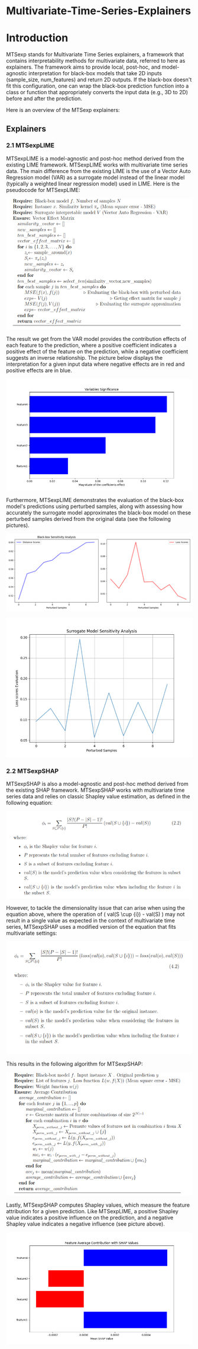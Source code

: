 # Multivariate-Time-Series-Explainers

# Introduction
MTSexp stands for Multivariate Time Series explainers, a framework that contains interpretability methods for multivariate data, referred to here as explainers. The framework aims to provide local, post-hoc, and model-agnostic interpretation for black-box models that take 2D inputs (sample_size, num_features) and return 2D outputs. If the black-box doesn't fit this configuration, one can wrap the black-box prediction function into a class or function that appropriately converts the input data (e.g., 3D to 2D) before and after the prediction.

Here is an overview of the MTSexp explainers:

## Explainers

### 2.1 MTSexpLIME
MTSexpLIME is a model-agnostic and post-hoc method derived from the existing LIME framework. MTSexpLIME works with multivariate time series data. The main difference from the existing LIME is the use of a Vector Auto Regression model (VAR) as a surrogate model instead of the linear model (typically a weighted linear regression model) used in LIME. Here is the pseudocode for MTSexpLIME:

![LIME Algorithm](explainers/out/ex_20240618_205131/lime_alg.png)

The result we get from the VAR model provides the contribution effects of each feature to the prediction, where a positive coefficient indicates a positive effect of the feature on the prediction, while a negative coefficient suggests an inverse relationship. The picture below displays the interpretation for a given input data where negative effects are in red and positive effects are in blue.

![LIME Average Neighborhood Feature Effect](explainers/out/ex_20240618_205131/MTSexpLIME_evaluate_surogate_model.png)

Furthermore, MTSexpLIME demonstrates the evaluation of the black-box model's predictions using perturbed samples, along with assessing how accurately the surrogate model approximates the black-box model on these perturbed samples derived from the original data (see the following pictures).

![LIME Blackbox evaluation](explainers/out/ex_20240618_205131/MTSexpLIME_blackbox_evaluation.png)

![LIME Sugorate evaluation](explainers/out/ex_20240618_205131/MTSexpLIME_average_neighborhood_feature_effect.png)

### 2.2 MTSexpSHAP
MTSexpSHAP is also a model-agnostic and post-hoc method derived from the existing SHAP framework. MTSexpSHAP works with multivariate time series data and relies on classic Shapley value estimation, as defined in the following equation:

![SHAP Eq1](explainers/out/ex_20240618_205131/shap_eq1.png)

However, to tackle the dimensionality issue that can arise when using the equation above, where the operation of \( val(S \cup \{i\}) - val(S) \) may not result in a single value as expected in the context of multivariate time series, MTSexpSHAP uses a modified version of the equation that fits multivariate settings:

![SHAP Eq2](explainers/out/ex_20240618_205131/shap_eq2.png)

This results in the following algorithm for MTSexpSHAP:

![SHAP Alg](explainers/out/ex_20240618_205131/shap_alg.png)

Lastly, MTSexpSHAP computes Shapley values, which measure the feature attribution for a given prediction. Like MTSexpLIME, a positive Shapley value indicates a positive influence on the prediction, and a negative Shapley value indicates a negative influence (see picture above).

![SHAP Feature average attribution](explainers/out/ex_20240618_205131/MTSexpSHAP.png)

